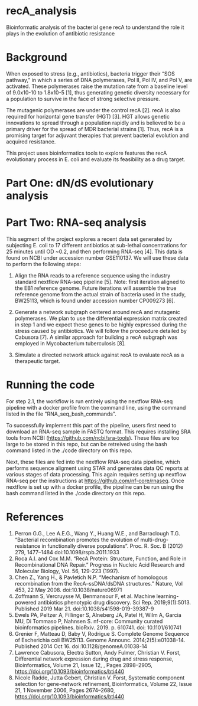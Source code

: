 # recA_analysis
Bioinformatic analysis of the bacterial gene recA to understand the role it plays in the evolution of antibiotic resistance

# Background
When exposed to stress (e.g., antibiotics), bacteria trigger their “SOS pathway,” in which a series of DNA polymerases, Pol II, Pol IV, and Pol V, are activated.  These polymerases raise the mutation rate from a baseline level of 9.0x10-10 to 1.8x10-5 [1], thus generating genetic diversity necessary for a population to survive in the face of strong selective pressure.  

The mutagenic polymerases are under the control recA [2]. recA is also required for horizontal gene transfer (HGT) [3]. HGT allows genetic innovations to spread through a population rapidly and is believed to be a primary driver for the spread of MDR bacterial strains [1]. Thus, recA is a promising target for adjuvant therapies that prevent bacterial evolution and acquired resistance. 

This project uses bioinformatics tools to explore features the recA evolutionary process in E. coli and evaluate its feasibility as a drug target.

# Part One: dN/dS evolutionary analysis


# Part Two: RNA-seq analysis
This segment of the project explores a recent data set generated by subjecting E. coli to 17 different antibiotics at sub-lethal concentrations for 25 minutes until OD ~0.2, and then performing RNA-seq [4].  This data is found on NCBI under accession number GSE110137.  We will use these data to perform the following steps:

1. Align the RNA reads to a reference sequence using the industry standard nextflow RNA-seq pipeline [5]. Note: first iteration aligned to the EB1 reference genome.  Future iterations will assemble the true reference genome from the actual strain of bacteria used in the study, BW25113, which is found under accession number CP009273 [6].  

2. Generate a network subgraph centered around recA and mutagenic polymerases.  We plan to use the differential expression matrix created in step 1 and we expect these genes to be highly expressed during the stress caused by antibiotics.  We will follow the proceedure detailed by Cabusora [7].  A similar approach for building a recA subgraph was employed in Mycobacterium tuberculosis [8]. 

3. Simulate a directed network attack against recA to evaluate recA as a therapeutic target.

# Running the code
For step 2.1, the workflow is run entirely using the nextflow RNA-seq pipeline with a docker profile from the command line, using the command listed in the file "RNA_seq_bash_commands".

To successfully implement this part of the pipeline, users first need to download an RNA-seq sample in FASTQ format.  This requires installing SRA tools from NCBI (https://github.com/ncbi/sra-tools).  These files are too large to be stored in this repo, but can be retreived using the bash command listed in the ./code directory on this repo.  

Next, these files are fed into the nextflow RNA-seq data pipeline, which performs sequence aligment using STAR and generates data QC reports at various stages of data processing.  This again requires setting up nextflow RNA-seq per the instructions at https://github.com/nf-core/rnaseq.  Once nextflow is set up with a docker profile, the pipeline can be run using the bash command listed in the ./code directory on this repo.  


# References
1. Perron G.G., Lee A.E.G., Wang Y., Huang W.E., and Barraclough T.G. “Bacterial recombination promotes the evolution of multi-drug-resistance in functionally diverse populations”.  Proc. R. Soc. B (2012) 279, 1477–1484 doi:10.1098/rspb.2011.1933
2. Roca A.I. and Cox M.M.  “RecA Protein: Structure, Function, and Role in Recombinational DNA Repair.”  Progress in Nucleic Acid Research and Molecular Biology, Vol. 56, 129-223 (1997).
3. Chen Z., Yang H.,  & Pavletich N.P.  “Mechanism of homologous recombination from the RecA–ssDNA/dsDNA structures.” Nature, Vol 453, 22 May 2008.  doi:10.1038/nature06971
4. Zoffmann S, Vercruysse M, Benmansour F, et al. Machine learning-powered antibiotics phenotypic drug discovery. Sci Rep. 2019;9(1):5013. Published 2019 Mar 21. doi:10.1038/s41598-019-39387-9
5. Ewels PA, Peltzer A, Fillinger S, Alneberg JA, Patel H, Wilm A, Garcia MU, Di Tommaso P, Nahnsen S. nf-core: Community curated bioinformatics pipelines. bioRxiv. 2019. p. 610741. doi: 10.1101/610741 
6. Grenier F, Matteau D, Baby V, Rodrigue S. Complete Genome Sequence of Escherichia coli BW25113. Genome Announc. 2014;2(5):e01038-14. Published 2014 Oct 16. doi:10.1128/genomeA.01038-14
7. Lawrence Cabusora, Electra Sutton, Andy Fulmer, Christian V. Forst, Differential network expression during drug and stress response, Bioinformatics, Volume 21, Issue 12, , Pages 2898–2905, https://doi.org/10.1093/bioinformatics/bti440
8. Nicole Radde, Jutta Gebert, Christian V. Forst, Systematic component selection for gene-network refinement, Bioinformatics, Volume 22, Issue 21, 1 November 2006, Pages 2674–2680, https://doi.org/10.1093/bioinformatics/btl440
